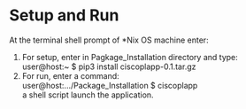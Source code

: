 
# Setup and Run
At the terminal shell prompt of *Nix OS machine enter:

1. For setup, enter in Pagkage_Installation directory and type:  
user@host:~ $ pip3 install ciscoplapp-0.1.tar.gz 
2. For run, enter a command:  
user@host:.../Package_Installation $ ciscoplapp  
a shell script launch the application.


